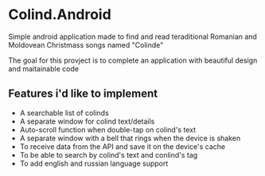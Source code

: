 # Colind.Android
Simple android application made to find and read teraditional Romanian and Moldovean Christmass songs named "Colinde"

The goal for this provject is to complete an application with beautiful design and maitainable code

## Features i'd like to implement

- A searchable list of colinds
- A separate window for colind text/details
- Auto-scroll function when double-tap on colind's text
- A separate window with a bell that rings when the device is shaken 
- To receive data from the API and save it on the device's cache
- To be able to search by colind's text and conlind's tag
- To add english and russian language support
